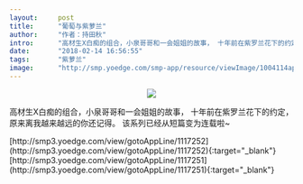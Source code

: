 ```yaml
---
layout:     post
title:      "葡萄与紫萝兰"
author:     "作者：持田秋"
intro:      "高材生X白痴的组合，小泉哥哥和一会姐姐的故事， 十年前在紫罗兰花下的约定，原来离我越来越远的你还记得。 该系列已经从短篇变为连载啦~"
date:       "2018-02-14 16:56:55"
tags:       "紫萝兰"
image:      "http://smp.yoedge.com/smp-app/resource/viewImage/1004114appline.png"
---
```

<div style="text-align: center">
<p><img src="http://smp.yoedge.com/smp-app/resource/viewImage/1004114appline.png"/></p>
</div>
<p class="post-meta">
<span>高材生X白痴的组合，小泉哥哥和一会姐姐的故事， 十年前在紫罗兰花下的约定，原来离我越来越远的你还记得。 该系列已经从短篇变为连载啦~</span>
</p>
[http://smp3.yoedge.com/view/gotoAppLine/1117252](http://smp3.yoedge.com/view/gotoAppLine/1117252){:target="_blank"}
[http://smp3.yoedge.com/view/gotoAppLine/1117251](http://smp3.yoedge.com/view/gotoAppLine/1117251){:target="_blank"}


